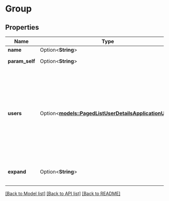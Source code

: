 # Group

## Properties

Name | Type | Description | Notes
------------ | ------------- | ------------- | -------------
**name** | Option<**String**> | The name of group. | [optional]
**param_self** | Option<**String**> | The URL for these group details. | [optional][readonly]
**users** | Option<[**models::PagedListUserDetailsApplicationUser**](PagedListUserDetailsApplicationUser.md)> | A paginated list of the users that are members of the group. A maximum of 50 users is returned in the list, to access additional users append `[start-index:end-index]` to the expand request. For example, to access the next 50 users, use`?expand=users[51:100]`. | [optional][readonly]
**expand** | Option<**String**> | Expand options that include additional group details in the response. | [optional][readonly]

[[Back to Model list]](../README.md#documentation-for-models) [[Back to API list]](../README.md#documentation-for-api-endpoints) [[Back to README]](../README.md)



